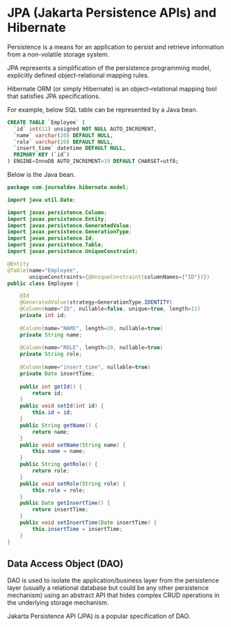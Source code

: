 # JPA (Jakarta Persistence APIs) and Hibernate

Persistence is a means for an application to persist and retrieve information from a non-volatile storage system.

JPA represents a simplification of the persistence programming model, explicitly defined object-relational mapping rules. 

Hibernate ORM (or simply Hibernate) is an object–relational mapping tool that satisfies JPA specifications.

For example, below SQL table can be represented by a Java bean.

```sql
CREATE TABLE `Employee` (
  `id` int(11) unsigned NOT NULL AUTO_INCREMENT,
  `name` varchar(20) DEFAULT NULL,
  `role` varchar(20) DEFAULT NULL,
  `insert_time` datetime DEFAULT NULL,
  PRIMARY KEY (`id`)
) ENGINE=InnoDB AUTO_INCREMENT=19 DEFAULT CHARSET=utf8;
```

Below is the Java bean.
```java
package com.journaldev.hibernate.model;

import java.util.Date;

import javax.persistence.Column;
import javax.persistence.Entity;
import javax.persistence.GeneratedValue;
import javax.persistence.GenerationType;
import javax.persistence.Id;
import javax.persistence.Table;
import javax.persistence.UniqueConstraint;

@Entity
@Table(name="Employee", 
	   uniqueConstraints={@UniqueConstraint(columnNames={"ID"})})
public class Employee {

	@Id
	@GeneratedValue(strategy=GenerationType.IDENTITY)
	@Column(name="ID", nullable=false, unique=true, length=11)
	private int id;
	
	@Column(name="NAME", length=20, nullable=true)
	private String name;
	
	@Column(name="ROLE", length=20, nullable=true)
	private String role;
	
	@Column(name="insert_time", nullable=true)
	private Date insertTime;
	
	public int getId() {
		return id;
	}
	public void setId(int id) {
		this.id = id;
	}
	public String getName() {
		return name;
	}
	public void setName(String name) {
		this.name = name;
	}
	public String getRole() {
		return role;
	}
	public void setRole(String role) {
		this.role = role;
	}
	public Date getInsertTime() {
		return insertTime;
	}
	public void setInsertTime(Date insertTime) {
		this.insertTime = insertTime;
	}
}
```

## Data Access Object (DAO)

DAO is used to isolate the application/business layer from the persistence layer (usually a relational database but could be any other persistence mechanism) using an abstract API that hides complex CRUD operations in the underlying storage mechanism.

Jakarta Persistence API (JPA) is a popular specification of DAO.
